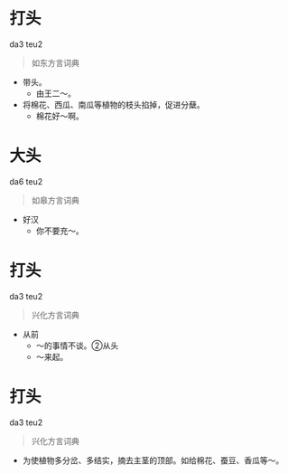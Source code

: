 # 打头
da3 teu2
> 如东方言词典
- 带头。
  - 由王二～。
- 将棉花、西瓜、南瓜等植物的枝头掐掉，促进分蘖。
  - 棉花好～啊。

# 大头
da6 teu2
> 如皋方言词典
- 好汉
  - 你不要充～。

# 打头
da3 teu2
> 兴化方言词典
- 从前
  - ～的事情不谈。②从头
  - ～来起。

# 打头
da3 teu2
> 兴化方言词典
- 为使植物多分岔、多结实，摘去主茎的顶部。如给棉花、蚕豆、香瓜等～。
